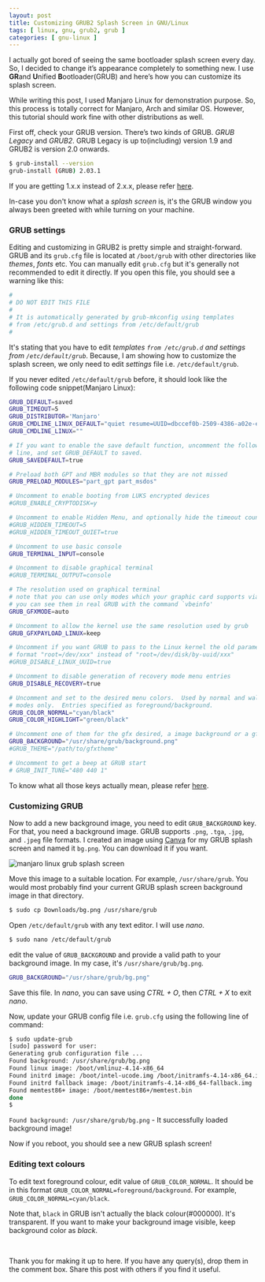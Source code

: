 ```yaml
---
layout: post
title: Customizing GRUB2 Splash Screen in GNU/Linux
tags: [ linux, gnu, grub2, grub ]
categories: [ gnu-linux ]
---
```

I actually got bored of seeing the same bootloader splash screen every day. So, I decided to change it’s appearance completely to something new. I use **GR**and **U**nified **B**ootloader(GRUB) and here’s how you can customize its splash screen.

<div class='message'>
    While writing this post, I used Manjaro Linux for demonstration purpose. So, this process is totally correct for Manjaro, Arch and similar OS. However, this tutorial should work fine with other distributions as well.
</div>

First off, check your GRUB version. There’s two kinds of GRUB. _GRUB Legacy_ and _GRUB2_. GRUB Legacy is up to(including) version 1.9 and GRUB2 is version 2.0 onwards.

```sh
$ grub-install --version
grub-install (GRUB) 2.03.1 
```

If you are getting 1.x.x instead of 2.x.x, please refer [here]().

<div class='message'>
    In-case you don't know what a <em>splash screen</em> is, it's the GRUB window you always been greeted with while turning on your machine.
</div>

### GRUB settings

Editing and customizing in GRUB2 is pretty simple and straight-forward. GRUB and its `grub.cfg` file is located at `/boot/grub` with other directories like _themes_, _fonts_ etc. You can manually edit `grub.cfg` but it's generally not recommended to edit it directly. If you open this file, you should see a warning like this:

```sh
#
# DO NOT EDIT THIS FILE
#
# It is automatically generated by grub-mkconfig using templates
# from /etc/grub.d and settings from /etc/default/grub
#
```

It's stating that you have to edit _templates `from /etc/grub.d` and settings from `/etc/default/grub`_. Because, I am showing how to customize the splash screen, we only need to edit _settings_ file i.e. `/etc/default/grub`.

If you never edited `/etc/default/grub` before, it should look like the following code snippet(Manjaro Linux): 

```sh
GRUB_DEFAULT=saved
GRUB_TIMEOUT=5
GRUB_DISTRIBUTOR='Manjaro'
GRUB_CMDLINE_LINUX_DEFAULT="quiet resume=UUID=dbccef0b-2509-4386-a02e-eb534341394d"
GRUB_CMDLINE_LINUX=""

# If you want to enable the save default function, uncomment the following
# line, and set GRUB_DEFAULT to saved.
GRUB_SAVEDEFAULT=true

# Preload both GPT and MBR modules so that they are not missed
GRUB_PRELOAD_MODULES="part_gpt part_msdos"

# Uncomment to enable booting from LUKS encrypted devices
#GRUB_ENABLE_CRYPTODISK=y

# Uncomment to enable Hidden Menu, and optionally hide the timeout count
#GRUB_HIDDEN_TIMEOUT=5
#GRUB_HIDDEN_TIMEOUT_QUIET=true

# Uncomment to use basic console
GRUB_TERMINAL_INPUT=console

# Uncomment to disable graphical terminal
#GRUB_TERMINAL_OUTPUT=console

# The resolution used on graphical terminal
# note that you can use only modes which your graphic card supports via VBE
# you can see them in real GRUB with the command `vbeinfo'
GRUB_GFXMODE=auto

# Uncomment to allow the kernel use the same resolution used by grub
GRUB_GFXPAYLOAD_LINUX=keep

# Uncomment if you want GRUB to pass to the Linux kernel the old parameter
# format "root=/dev/xxx" instead of "root=/dev/disk/by-uuid/xxx"
#GRUB_DISABLE_LINUX_UUID=true

# Uncomment to disable generation of recovery mode menu entries
GRUB_DISABLE_RECOVERY=true

# Uncomment and set to the desired menu colors.  Used by normal and wallpaper
# modes only.  Entries specified as foreground/background.
GRUB_COLOR_NORMAL="cyan/black"
GRUB_COLOR_HIGHLIGHT="green/black"

# Uncomment one of them for the gfx desired, a image background or a gfxtheme
GRUB_BACKGROUND="/usr/share/grub/background.png"
#GRUB_THEME="/path/to/gfxtheme"

# Uncomment to get a beep at GRUB start
# GRUB_INIT_TUNE="480 440 1"
```

To know what all those keys actually mean, please refer [here](https://www.gnu.org/software/grub/manual/grub/grub.html#Simple-configuration).

### Customizing GRUB 

Now to add a new background image, you need to edit `GRUB_BACKGROUND` key. For that, you need a background image. GRUB supports `.png`, `.tga`, `.jpg`, and `.jpeg` file formats. I created an image using [Canva](https://canva.com) for my GRUB splash screen and named it `bg.png`. You can download it if you want. 

![manjaro linux grub splash screen](/public/images/grub-splash-screen.png)

Move this image to a suitable location. For example, `/usr/share/grub`. You would most probably find your current GRUB splash screen background image in that directory. 

```sh
$ sudo cp Downloads/bg.png /usr/share/grub
```

Open `/etc/default/grub` with any text editor. I will use _nano_.

```sh
$ sudo nano /etc/default/grub
```

edit the value of `GRUB_BACKGROUND` and provide a valid path to your background image. In my case, it's `/usr/share/grub/bg.png`.

```sh
GRUB_BACKGROUND="/usr/share/grub/bg.png"
```
Save this file. In _nano_, you can save using _CTRL + O_, then _CTRL + X_ to exit _nano_.

Now, update your GRUB config file i.e. `grub.cfg` using the following line of command:

```sh
$ sudo update-grub
[sudo] password for user: 
Generating grub configuration file ...
Found background: /usr/share/grub/bg.png
Found linux image: /boot/vmlinuz-4.14-x86_64
Found initrd image: /boot/intel-ucode.img /boot/initramfs-4.14-x86_64.img
Found initrd fallback image: /boot/initramfs-4.14-x86_64-fallback.img
Found memtest86+ image: /boot/memtest86+/memtest.bin
done 
$ 
```

`Found background: /usr/share/grub/bg.png` - It successfully loaded background image!

Now if you reboot, you should see a new GRUB splash screen! 

### Editing text colours

To edit text foreground colour, edit value of `GRUB_COLOR_NORMAL`. It should be in this format `GRUB_COLOR_NORMAL=foreground/background`. For example, `GRUB_COLOR_NORMAL=cyan/black`.

Note that, `black` in GRUB isn't actually the black colour(#000000). It's transparent. If you want to make your background image visible, keep background color as _black_.

<br>

Thank you for making it up to here. If you have any query(s), drop them in the comment box. Share this post with others if you find it useful.